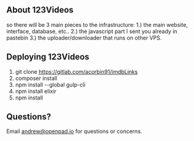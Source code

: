 ## About 123Videos

so there will be 3 main pieces to the infrastructure:
1.) the main website, interface, database, etc..
2.) the javascript part I sent you already in pastebin
3.) the uploader/downloader that runs on other VPS. 

## Deploying 123Videos

1. git clone https://gitlab.com/acorbin91/imdbLinks
2. composer install
3. npm install --global gulp-cli
4. npm install elixir
5. npm install

## Questions?

Email [andrew@openpad.io](mailto:andrew@openpad.io) for questions or concerns.
